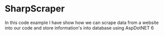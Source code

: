 # SharpScraper
In this code example I have show how we can scrape data from a website into our code and store information's into database using AspDotNET 6
